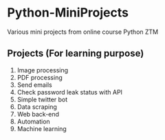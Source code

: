 # Python-MiniProjects
Various mini projects from online course Python ZTM

## Projects (For learning purpose)
1. Image processing   
2. PDF processing   
3. Send emails   
4. Check password leak status with API   
5. Simple twitter bot   
6. Data scraping   
7. Web back-end   
8. Automation   
9. Machine learning   